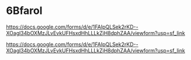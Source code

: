 # 6Bfarol
https://docs.google.com/forms/d/e/1FAIpQLSek2rKD--XOagl34bOXMzJLvEvkUFHsxdHhLLLkZjH8dphZAA/viewform?usp=sf_link

https://docs.google.com/forms/d/e/1FAIpQLSek2rKD--XOagl34bOXMzJLvEvkUFHsxdHhLLLkZjH8dphZAA/viewform?usp=sf_link
